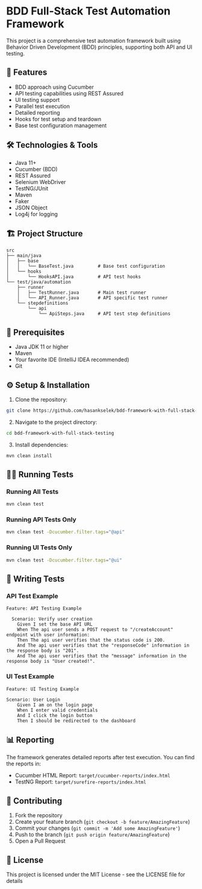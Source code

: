 # BDD Full-Stack Test Automation Framework

This project is a comprehensive test automation framework built using Behavior Driven Development (BDD) principles, supporting both API and UI testing.

## 🚀 Features

- BDD approach using Cucumber
- API testing capabilities using REST Assured
- UI testing support
- Parallel test execution
- Detailed reporting
- Hooks for test setup and teardown
- Base test configuration management

## 🛠 Technologies & Tools

- Java 11+
- Cucumber (BDD)
- REST Assured
- Selenium WebDriver
- TestNG/JUnit
- Maven
- Faker
- JSON Object
- Log4j for logging

## 🏗 Project Structure

```
src
├── main/java
│   ├── base
│   │   └── BaseTest.java         # Base test configuration
│   └── hooks
│       └── HooksAPI.java         # API test hooks
└── test/java/automation
    ├── runner
    │   ├── TestRunner.java       # Main test runner
    │   └── API_Runner.java       # API specific test runner
    └── stepdefinitions
        └── api
            └── ApiSteps.java     # API test step definitions
```

## 🔧 Prerequisites

- Java JDK 11 or higher
- Maven
- Your favorite IDE (IntelliJ IDEA recommended)
- Git

## ⚙️ Setup & Installation

1. Clone the repository:
```bash
git clone https://github.com/hasankselek/bdd-framework-with-full-stack-testing.git
```

2. Navigate to the project directory:
```bash
cd bdd-framework-with-full-stack-testing
```

3. Install dependencies:
```bash
mvn clean install
```

## 🏃‍♂️ Running Tests

### Running All Tests
```bash
mvn clean test
```

### Running API Tests Only
```bash
mvn clean test -Dcucumber.filter.tags="@api"
```

### Running UI Tests Only
```bash
mvn clean test -Dcucumber.filter.tags="@ui"
```

## 📝 Writing Tests

### API Test Example
```gherkin
Feature: API Testing Example

  Scenario: Verify user creation
    Given I set the base API URL
    When The api user sends a POST request to "/createAccount" endpoint with user information:
    Then The api user verifies that the status code is 200.
    And The api user verifies that the "responseCode" information in the response body is "201".
    And The api user verifies that the "message" information in the response body is "User created!".
```

### UI Test Example
```gherkin
Feature: UI Testing Example

Scenario: User Login
    Given I am on the login page
    When I enter valid credentials
    And I click the login button
    Then I should be redirected to the dashboard
```

## 📊 Reporting

The framework generates detailed reports after test execution. You can find the reports in:
- Cucumber HTML Report: `target/cucumber-reports/index.html`
- TestNG Report: `target/surefire-reports/index.html`

## 🤝 Contributing

1. Fork the repository
2. Create your feature branch (`git checkout -b feature/AmazingFeature`)
3. Commit your changes (`git commit -m 'Add some AmazingFeature'`)
4. Push to the branch (`git push origin feature/AmazingFeature`)
5. Open a Pull Request

## 📄 License

This project is licensed under the MIT License - see the LICENSE file for details
